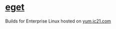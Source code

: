 # [eget](https://github.com/zyedidia/eget)

Builds for Enterprise Linux hosted on [yum.jc21.com](https://yum.jc21.com)
